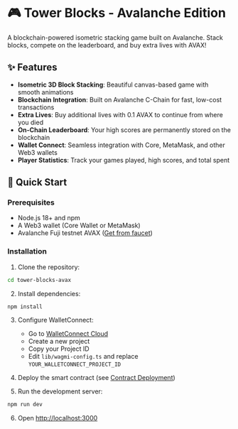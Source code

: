 # 🎮 Tower Blocks - Avalanche Edition

A blockchain-powered isometric stacking game built on Avalanche. Stack blocks, compete on the leaderboard, and buy extra lives with AVAX!

## ✨ Features

- **Isometric 3D Block Stacking**: Beautiful canvas-based game with smooth animations
- **Blockchain Integration**: Built on Avalanche C-Chain for fast, low-cost transactions
- **Extra Lives**: Buy additional lives with 0.1 AVAX to continue from where you died
- **On-Chain Leaderboard**: Your high scores are permanently stored on the blockchain
- **Wallet Connect**: Seamless integration with Core, MetaMask, and other Web3 wallets
- **Player Statistics**: Track your games played, high scores, and total spent

## 🚀 Quick Start

### Prerequisites

- Node.js 18+ and npm
- A Web3 wallet (Core Wallet or MetaMask)
- Avalanche Fuji testnet AVAX ([Get from faucet](https://faucet.avax.network/))

### Installation

1. Clone the repository:
```bash
cd tower-blocks-avax
```

2. Install dependencies:
```bash
npm install
```

3. Configure WalletConnect:
   - Go to [WalletConnect Cloud](https://cloud.walletconnect.com)
   - Create a new project
   - Copy your Project ID
   - Edit `lib/wagmi-config.ts` and replace `YOUR_WALLETCONNECT_PROJECT_ID`

4. Deploy the smart contract (see [Contract Deployment](#contract-deployment))

5. Run the development server:
```bash
npm run dev
```

6. Open [http://localhost:3000](http://localhost:3000)

